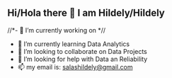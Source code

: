 ## Hi/Hola there 👋 I am **Hildely/Hildely** 

//*- 🔭 I’m currently working on *//
- 🌱 I’m currently learning Data Analytics
- 👯 I’m looking to collaborate on Data Projects
- 🤔 I’m looking for help with Data an Reliability
- 📫 my email is: salashildely@gmail.com
